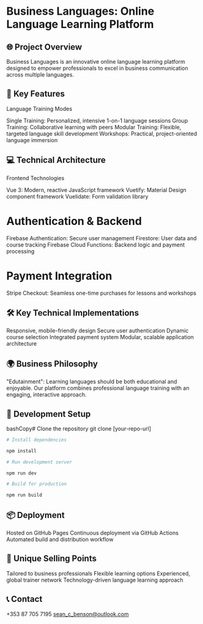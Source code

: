 # Business Languages: Online Language Learning Platform

## 🌐 Project Overview

Business Languages is an innovative online language learning platform designed to empower professionals to excel in business communication across multiple languages.

## 🚀 Key Features

Language Training Modes

Single Training: Personalized, intensive 1-on-1 language sessions
Group Training: Collaborative learning with peers
Modular Training: Flexible, targeted language skill development
Workshops: Practical, project-oriented language immersion

## 💻 Technical Architecture

Frontend Technologies

Vue 3: Modern, reactive JavaScript framework
Vuetify: Material Design component framework
Vuelidate: Form validation library

# Authentication & Backend

Firebase Authentication: Secure user management
Firestore: User data and course tracking
Firebase Cloud Functions: Backend logic and payment processing

# Payment Integration

Stripe Checkout: Seamless one-time purchases for lessons and workshops

## 🛠 Key Technical Implementations

Responsive, mobile-friendly design
Secure user authentication
Dynamic course selection
Integrated payment system
Modular, scalable application architecture

## 🌍 Business Philosophy

"Edutainment": Learning languages should be both educational and enjoyable. Our platform combines professional language training with an engaging, interactive approach.

## 🔧 Development Setup

bashCopy# Clone the repository
git clone [your-repo-url]

```bash
# Install dependencies

npm install

# Run development server

npm run dev

# Build for production

npm run build
```

## 📦 Deployment

Hosted on GitHub Pages
Continuous deployment via GitHub Actions
Automated build and distribution workflow

## 🌟 Unique Selling Points

Tailored to business professionals
Flexible learning options
Experienced, global trainer network
Technology-driven language learning approach

## 📞 Contact

+353 87 705 7195
sean_c_benson@outlook.com
